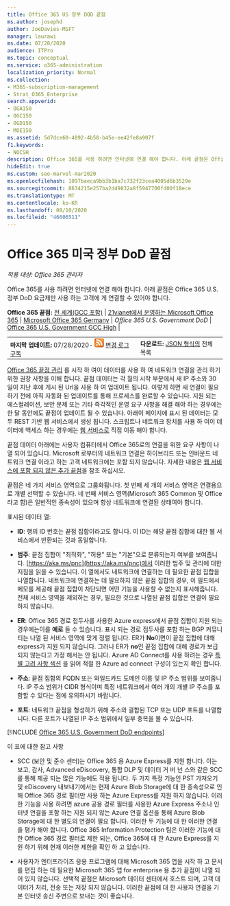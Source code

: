 ```yaml
---
title: Office 365 US 정부 DOD 끝점
ms.author: josephd
author: JoeDavies-MSFT
manager: laurawi
ms.date: 07/28/2020
audience: ITPro
ms.topic: conceptual
ms.service: o365-administration
localization_priority: Normal
ms.collection:
- M365-subscription-management
- Strat_O365_Enterprise
search.appverid:
- OGA150
- OGC150
- OGD150
- MOE150
ms.assetid: 5d7dce60-4892-4b58-b45e-ee42fe8a907f
f1.keywords:
- NOCSH
description: Office 365를 사용 하려면 인터넷에 연결 해야 합니다. 아래 끝점은 Office 365 U.S. 정부 DoD 요금제만 사용 하는 고객에 게 연결할 수 있어야 합니다.
hideEdit: true
ms.custom: seo-marvel-mar2020
ms.openlocfilehash: 1097baeca9bb3b1ba7c732f23cea4005d6b3529e
ms.sourcegitcommit: 8634215e257ba2d49832a8f5947700fd00f18ece
ms.translationtype: MT
ms.contentlocale: ko-KR
ms.lasthandoff: 08/10/2020
ms.locfileid: "46606511"
---
```

# <a name="office-365-us-government-dod-endpoints"></a>Office 365 미국 정부 DoD 끝점

*적용 대상: Office 365 관리자*

 Office 365를 사용 하려면 인터넷에 연결 해야 합니다. 아래 끝점은 Office 365 U.S. 정부 DoD 요금제만 사용 하는 고객에 게 연결할 수 있어야 합니다.
  
 **Office 365 끝점:** [전 세계(GCC 포함)](urls-and-ip-address-ranges.md) | [21vianet에서 운영하는 Microsoft Office 365](urls-and-ip-address-ranges-21vianet.md)  | [Microsoft Office 365 Germany](office-365-germany-endpoints.md)  |  *Office 365 U.S. Government DoD* | [Office 365 U.S. Government GCC High](office-365-u-s-government-gcc-high-endpoints.md) |
  
|||
|:-----|:-----|
|**마지막 업데이트:** 07/28/2020- ![ RSS ](media/5dc6bb29-25db-4f44-9580-77c735492c4b.png) [변경 로그 구독](https://endpoints.office.com/version/USGOVDoD?allversions=true&format=rss&clientrequestid=b10c5ed1-bad1-445f-b386-b919946339a7) <br/> |**다운로드:** [JSON 형식의](https://endpoints.office.com/endpoints/USGOVDoD?clientrequestid=b10c5ed1-bad1-445f-b386-b919946339a7) 전체 목록 <br/> |

 [Office 365 끝점 관리](managing-office-365-endpoints.md) 를 시작 하 여이 데이터를 사용 하 여 네트워크 연결을 관리 하기 위한 권장 사항을 이해 합니다. 끝점 데이터는 각 월의 시작 부분에서 새 IP 주소와 30 일이 지난 후에 게시 된 Url을 사용 하 여 업데이트 됩니다. 이렇게 하면 새 연결이 필요 하기 전에 아직 자동화 된 업데이트를 통해 프로세스를 완료할 수 있습니다. 지원 되는 에스컬레이션, 보안 문제 또는 기타 즉각적인 운영 요구 사항을 해결 해야 하는 경우에는 한 달 동안에도 끝점이 업데이트 될 수 있습니다. 아래이 페이지에 표시 된 데이터는 모두 REST 기반 웹 서비스에서 생성 됩니다. 스크립트나 네트워크 장치를 사용 하 여이 데이터에 액세스 하는 경우에는 [웹 서비스로](office-365-ip-web-service.md) 직접 이동 해야 합니다.

끝점 데이터 아래에는 사용자 컴퓨터에서 Office 365로의 연결을 위한 요구 사항이 나열 되어 있습니다. Microsoft 로부터의 네트워크 연결은 하이브리드 또는 인바운드 네트워크 연결 이라고 하는 고객 네트워크에는 포함 되지 않습니다. 자세한 내용은 [웹 서비스에 포함 되지 않은 추가 끝점](additional-office365-ip-addresses-and-urls.md)을 참조 하십시오. 

끝점은 네 가지 서비스 영역으로 그룹화됩니다. 첫 번째 세 개의 서비스 영역은 연결용으로 개별 선택할 수 있습니다. 네 번째 서비스 영역(Microsoft 365 Common 및 Office 라고 함)은 일반적인 종속성이 있으며 항상 네트워크에 연결된 상태여야 합니다.

표시된 데이터 열:

- **ID**: 행의 ID 번호는 끝점 집합이라고도 합니다. 이 ID는 해당 끝점 집합에 대한 웹 서비스에서 반환되는 것과 동일합니다.

- **범주**: 끝점 집합이 "최적화", "허용" 또는 "기본"으로 분류되는지 여부를 보여줍니다. [https://aka.ms/pnc](https://aka.ms/pnc)에서 이러한 범주 및 관리에 대한 지침을 읽을 수 있습니다. 이 열에서도 네트워크에 연결하는 데 필요한 끝점 집합을 나열합니다. 네트워크에 연결하는 데 필요하지 않은 끝점 집합의 경우, 이 필드에서 메모를 제공해 끝점 집합이 차단되면 어떤 기능을 사용할 수 없는지 표시해줍니다. 전체 서비스 영역을 제외하는 경우, 필요한 것으로 나열된 끝점 집합은 연결이 필요하지 않습니다.

- **ER**: Office 365 경로 접두사를 사용한 Azure express에서 끝점 집합이 지원 되는 경우에는이를 **예로** 들 수 있습니다. 표시 되는 경로 접두사를 포함 하는 BGP 커뮤니티는 나열 된 서비스 영역에 맞게 정렬 됩니다. ER가 **No**이면이 끝점 집합에 대해 express가 지원 되지 않습니다. 그러나 ER가 **no**인 끝점 집합에 대해 경로가 보급 되지 않는다고 가정 해서는 안 됩니다. Azure AD Connect를 사용 하려는 경우 [특별 고려 사항 섹션](https://docs.microsoft.com/azure/active-directory/hybrid/reference-connect-instances#microsoft-azure-government) 을 읽어 적절 한 Azure ad connect 구성이 있는지 확인 합니다.

- **주소**: 끝점 집합의 FQDN 또는 와일드카드 도메인 이름 및 IP 주소 범위를 보여줍니다. IP 주소 범위가 CIDR 형식이며 특정 네트워크에서 여러 개의 개별 IP 주소를 포함할 수 있다는 점에 유의하시기 바랍니다.
 
- **포트**: 네트워크 끝점을 형성하기 위해 주소와 결합된 TCP 또는 UDP 포트를 나열합니다. 다른 포트가 나열된 IP 주소 범위에서 일부 중복을 볼 수 있습니다.
 
[!INCLUDE [Office 365 U.S. Government DoD endpoints](./includes/office-365-u.s.-government-dod-endpoints.md)]
  
이 표에 대한 참고 사항

- SCC (보안 및 준수 센터)는 Office 365 용 Azure Express를 지원 합니다. 이는 보고, 감사, Advanced eDiscovery, 통합 DLP 및 데이터 거 버 넌 스와 같은 SCC를 통해 제공 되는 많은 기능에도 적용 됩니다. 두 가지 특정 기능인 PST 가져오기 및 eDiscovery 내보내기에서는 현재 Azure Blob Storage에 대 한 종속성으로 인해 Office 365 경로 필터만 사용 하는 Azure Express를 지원 하지 않습니다. 이러한 기능을 사용 하려면 azure 공용 경로 필터를 사용한 Azure Express 주소나 인터넷 연결을 포함 하는 지원 되지 않는 Azure 연결 옵션을 통해 Azure Blob Storage에 대 한 별도의 연결이 필요 합니다. 이러한 두 기능에 대 한 이러한 연결을 평가 해야 합니다. Office 365 Information Protection 팀은 이러한 기능에 대 한 Office 365 경로 필터로 제한 되는, Office 365에 대 한 Azure Express를 지원 하기 위해 현재 이러한 제한을 확인 하 고 있습니다.

- 사용자가 엔터프라이즈 응용 프로그램에 대해 Microsoft 365 앱을 시작 하 고 문서를 편집 하는 데 필요한 Microsoft 365 앱 for enterprise 용 추가 끝점이 나열 되어 있지 않습니다. 선택적 끝점은 Microsoft 데이터 센터에서 호스트 되며, 고객 데이터가 처리, 전송 또는 저장 되지 않습니다. 이러한 끝점에 대 한 사용자 연결을 기본 인터넷 송신 주변으로 보내는 것이 좋습니다.
